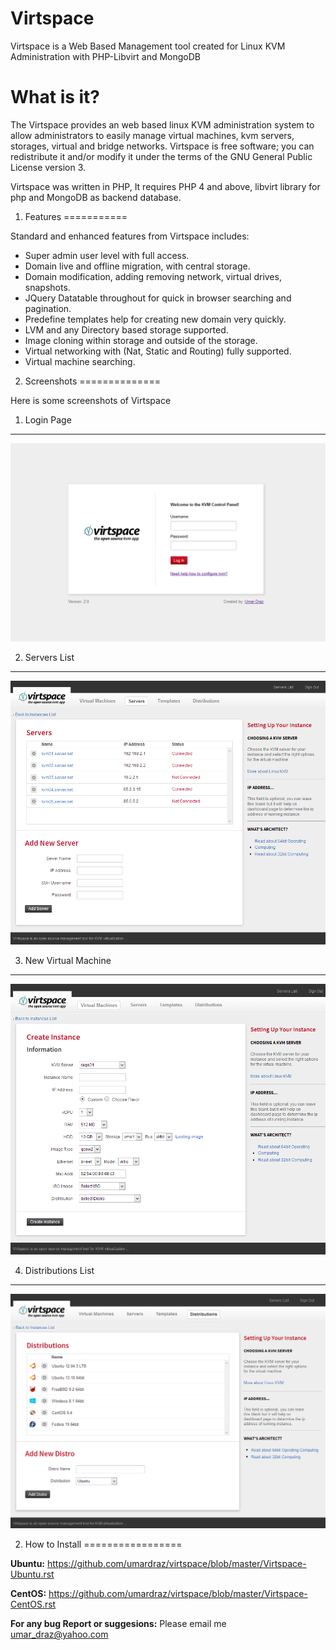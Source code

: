 Virtspace
=========

Virtspace is a Web Based Management tool created for Linux KVM Administration with PHP-Libvirt and MongoDB

What is it?
============

The Virtspace provides an web based linux KVM administration system to allow administrators to easily manage virtual machines, kvm servers, storages, virtual and bridge networks. Virtspace is free software; you can redistribute it and/or modify it under the terms of the GNU General Public License version 3.

Virtspace was written in PHP, It requires PHP 4 and above, libvirt library for php and MongoDB as backend database.

1. Features
===========

Standard and enhanced features from Virtspace includes:

* Super admin user level with full access.
* Domain live and offline migration, with central storage.
* Domain modification, adding removing network, virtual drives, snapshots.
* JQuery Datatable throughout for quick in browser searching and pagination.
* Predefine templates help for creating new domain very quickly.
* LVM and any Directory based storage supported.
* Image cloning within storage and outside of the storage.
* Virtual networking with (Nat, Static and Routing) fully supported.
* Virtual machine searching.

2. Screenshots
==============

Here is some screenshots of Virtspace

1. Login Page
-------------
![Alt text](virtlogin.png "Login Page")

2. Servers List
----------------
![Alt text](servers.png "Domains List")

3. New Virtual Machine
----------------------
![Alt text](newvm.png "Users List")

4. Distributions List
---------------------
![Alt text](distro.png "Groups List")

2. How to Install
=================

**Ubuntu:**  https://github.com/umardraz/virtspace/blob/master/Virtspace-Ubuntu.rst

**CentOS:**  https://github.com/umardraz/virtspace/blob/master/Virtspace-CentOS.rst

**For any bug Report or suggesions:** Please email me umar_draz@yahoo.com
